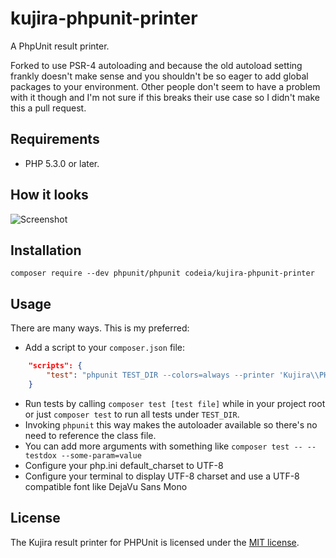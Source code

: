 kujira-phpunit-printer
======================

A PhpUnit result printer.

Forked to use PSR-4 autoloading and because the old autoload setting frankly
doesn't make sense and you shouldn't be so eager to add global packages to your
environment. Other people don't seem to have a problem with it though and I'm
not sure if this breaks their use case so I didn't make this a pull request.

## Requirements

 * PHP 5.3.0 or later.

## How it looks

![Screenshot](/kujira-phpunit-result-printer.jpg?raw=true "Kujira phpunit result printer")

## Installation

    composer require --dev phpunit/phpunit codeia/kujira-phpunit-printer

## Usage

There are many ways. This is my preferred:

* Add a script to your `composer.json` file:

```json
    "scripts": {
        "test": "phpunit TEST_DIR --colors=always --printer 'Kujira\\PHPUnit\\Printer'"
    }
```

* Run tests by calling `composer test [test file]` while in your project root or
just `composer test` to run all tests under `TEST_DIR`.
* Invoking `phpunit` this way makes the autoloader available so there's no need
to reference the class file.
* You can add more arguments with something like `composer test -- --testdox --some-param=value`
* Configure your php.ini default_charset to UTF-8
* Configure your terminal to display UTF-8 charset and use a UTF-8 compatible font like DejaVu Sans Mono

## License

The Kujira result printer for PHPUnit is licensed under the [MIT license](LICENSE).
